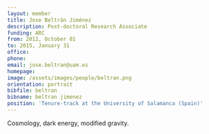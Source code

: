 ```yaml
---
layout: member
title: Jose Beltrán Jiménez
description: Post-doctoral Research Associate
funding: ARC
from: 2012, October 01
to: 2015, January 31
office:
phone:
email: jose.beltran@uam.es
homepage:
image: /assets/images/people/beltran.png
orientation: portrait
bibfile: beltran
bibname: beltran jimenez
position: 'Tenure-track at the University of Salamanca (Spain)'
---
```


Cosmology, dark energy, modified gravity.
